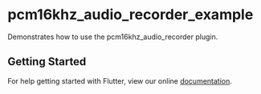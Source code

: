 # pcm16khz_audio_recorder_example

Demonstrates how to use the pcm16khz_audio_recorder plugin.

## Getting Started

For help getting started with Flutter, view our online
[documentation](https://flutter.io/).
